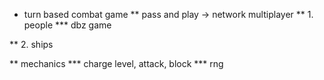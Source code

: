 * turn based combat game
** pass and play -> network multiplayer
** 1. people
*** dbz game

** 2. ships


** mechanics
*** charge level, attack, block
*** rng
